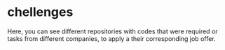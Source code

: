 # chellenges
 Here, you can see different repositories with codes that were required or tasks from different companies, to apply a their corresponding job offer.
